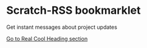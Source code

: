 # Scratch-RSS bookmarklet
 Get instant messages about project updates

[Go to Real Cool Heading section](#real-cool-heading)
